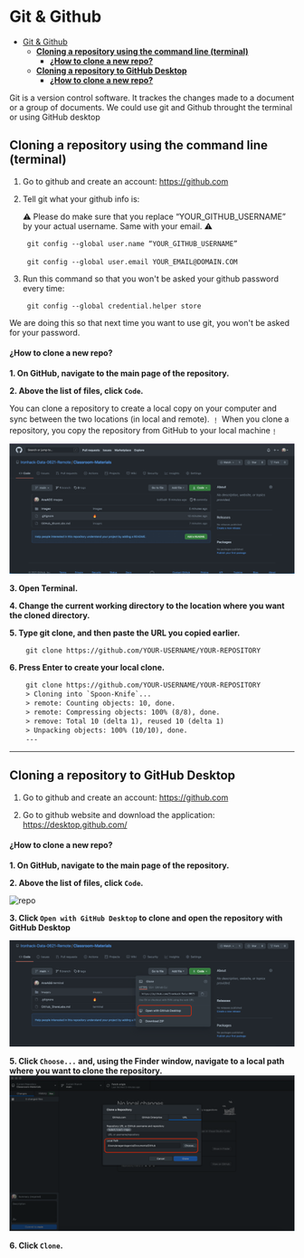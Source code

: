 # Git & Github  

- [Git & Github](#git--github)
  - [**Cloning a repository using the command line (terminal)**](#cloning-a-repository-using-the-command-line-terminal)
      - [**¿How to clone a new repo?**](#how-to-clone-a-new-repo)
  - [**Cloning a repository to GitHub Desktop**](#cloning-a-repository-to-github-desktop)
      - [**¿How to clone a new repo?**](#how-to-clone-a-new-repo-1)

Git is a version control software. It trackes the changes made to a document or a group of documents. We could use git and Github throught the terminal or using GitHub desktop


## **Cloning a repository using the command line (terminal)** 

1. Go to github and create an account: https://github.com

2. Tell git what your github info is:

    ⚠️ Please do make sure that you replace “YOUR_GITHUB_USERNAME” by your actual username. Same with your email. ⚠️

        git config --global user.name “YOUR_GITHUB_USERNAME”

        git config --global user.email YOUR_EMAIL@DOMAIN.COM

3. Run this command so that you won't be asked your github password every time:

        git config --global credential.helper store

We are doing this so that next time you want to use git, you won't be asked for your password.


#### **¿How to clone a new repo?**

**1. On GitHub, navigate to the main page of the repository.** 

**2. Above the list of files, click `Code`.**

You can clone a repository to create a local copy on your computer and sync between the two locations (in local and remote). ﹗ When you clone a repository, you copy the repository from GitHub to your local machine﹗

![clone](https://github.com/Ironhack-Data-0621-Remote/GitHub_Basics/blob/main/Images/clone_repo_terminal.png)

**3. Open Terminal.**

**4. Change the current working directory to the location where you want the cloned directory.**

**5. Type git clone, and then paste the URL you copied earlier.**

        git clone https://github.com/YOUR-USERNAME/YOUR-REPOSITORY

**6. Press Enter to create your local clone.**

        git clone https://github.com/YOUR-USERNAME/YOUR-REPOSITORY
        > Cloning into `Spoon-Knife`...
        > remote: Counting objects: 10, done.
        > remote: Compressing objects: 100% (8/8), done.
        > remove: Total 10 (delta 1), reused 10 (delta 1)
        > Unpacking objects: 100% (10/10), done.
        ---
---


## **Cloning a repository to GitHub Desktop**

1. Go to github and create an account: https://github.com

2. Go to github website and download the application: https://desktop.github.com/


#### **¿How to clone a new repo?**

**1. On GitHub, navigate to the main page of the repository.**

**2. Above the list of files, click  `Code`.**  

![repo](https://github.com/Ironhack-Data-0621-Remote/Classroom-Materials/blob/main/Images/clone_repo_terminal.png)


**3. Click `Open with GitHub Desktop` to clone and open the repository with GitHub Desktop**  

![clonedesktop](https://github.com/Ironhack-Data-0621-Remote/GitHub_Basics/blob/main/Images/clone_desktop.png)

**5. Click `Choose...` and, using the Finder window, navigate to a local path where you want to clone the repository.**
![choose](https://github.com/Ironhack-Data-0621-Remote/GitHub_Basics/blob/main/Images/choose...png)

**6. Click `Clone`.**
